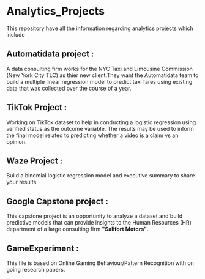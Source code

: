 # Analytics_Projects

This repository have all the information regarding analytics projects which include

## Automatidata project :
A data consulting firm works for the NYC Taxi and Limousine Commission (New York City TLC) as thier new client.They want the Automatidata team to build a multiple linear regression model to predict taxi fares using existing data that was collected over the course of a year.

## TikTok Project :
Working on TikTok dataset to help in conducting a logistic regression using verified status as the outcome variable. The results may be used to inform the final model related to predicting whether a video is a claim vs an opinion.

## Waze Project : 
Build a binomial logistic regression model and executive summary to share your results.

## Google Capstone project :
This capstone project is an opportunity to analyze a dataset and build predictive models that can provide insights to the Human Resources (HR) department of a large consulting firm **"Salifort Motors"**.

## GameExperiment :
This file is based on Online Gaming Behaviour/Pattern Recognition with on going research papers.
